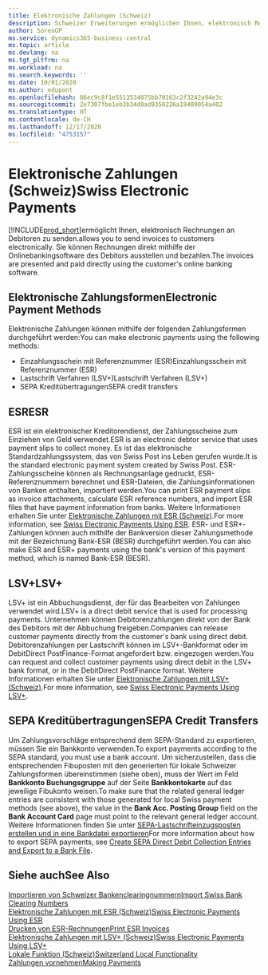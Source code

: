 ```yaml
---
title: Elektronische Zahlungen (Schweiz)
description: Schweizer Erweiterungen ermöglichen Ihnen, elektronisch Rechnungen an Debitoren zu senden. Sie können Rechnungen direkt mithilfe der Onlinebankingsoftware des Debitors ausstellen und bezahlen.
author: SorenGP
ms.service: dynamics365-business-central
ms.topic: article
ms.devlang: na
ms.tgt_pltfrm: na
ms.workload: na
ms.search.keywords: ''
ms.date: 10/01/2020
ms.author: edupont
ms.openlocfilehash: 86ec9c8f1e5513534075bb70163c2f3242a94e3c
ms.sourcegitcommit: 2e7307fbe1eb3b34d0ad9356226a19409054a402
ms.translationtype: HT
ms.contentlocale: de-CH
ms.lasthandoff: 12/17/2020
ms.locfileid: "4753157"
---
```

# <a name="swiss-electronic-payments"></a><span data-ttu-id="0a98b-104">Elektronische Zahlungen (Schweiz)</span><span class="sxs-lookup"><span data-stu-id="0a98b-104">Swiss Electronic Payments</span></span>
[!INCLUDE[prod_short](../../includes/prod_short.md)]<span data-ttu-id="0a98b-105">ermöglicht Ihnen, elektronisch Rechnungen an Debitoren zu senden.</span><span class="sxs-lookup"><span data-stu-id="0a98b-105">allows you to send invoices to customers electronically.</span></span> <span data-ttu-id="0a98b-106">Sie können Rechnungen direkt mithilfe der Onlinebankingsoftware des Debitors ausstellen und bezahlen.</span><span class="sxs-lookup"><span data-stu-id="0a98b-106">The invoices are presented and paid directly using the customer's online banking software.</span></span>  

## <a name="electronic-payment-methods"></a><span data-ttu-id="0a98b-107">Elektronische Zahlungsformen</span><span class="sxs-lookup"><span data-stu-id="0a98b-107">Electronic Payment Methods</span></span>  
<span data-ttu-id="0a98b-108">Elektronische Zahlungen können mithilfe der folgenden Zahlungsformen durchgeführt werden:</span><span class="sxs-lookup"><span data-stu-id="0a98b-108">You can make electronic payments using the following methods:</span></span>  

- <span data-ttu-id="0a98b-109">Einzahlungsschein mit Referenznummer (ESR)</span><span class="sxs-lookup"><span data-stu-id="0a98b-109">Einzahlungsschein mit Referenznummer (ESR)</span></span>  
- <span data-ttu-id="0a98b-110">Lastschrift Verfahren (LSV+)</span><span class="sxs-lookup"><span data-stu-id="0a98b-110">Lastschrift Verfahren (LSV+)</span></span>  
- <span data-ttu-id="0a98b-111">SEPA Kreditübertragungen</span><span class="sxs-lookup"><span data-stu-id="0a98b-111">SEPA credit transfers</span></span>  

## <a name="esr"></a><span data-ttu-id="0a98b-112">ESR</span><span class="sxs-lookup"><span data-stu-id="0a98b-112">ESR</span></span>  
<span data-ttu-id="0a98b-113">ESR ist ein elektronischer Kreditorendienst, der Zahlungsscheine zum Einziehen von Geld verwendet.</span><span class="sxs-lookup"><span data-stu-id="0a98b-113">ESR is an electronic debtor service that uses payment slips to collect money.</span></span> <span data-ttu-id="0a98b-114">Es ist das elektronische Standardzahlungssystem, das von Swiss Post ins Leben gerufen wurde.</span><span class="sxs-lookup"><span data-stu-id="0a98b-114">It is the standard electronic payment system created by Swiss Post.</span></span> <span data-ttu-id="0a98b-115">ESR-Zahlungsscheine können als Rechnungsanlage gedruckt, ESR-Referenznummern berechnet und ESR-Dateien, die Zahlungsinformationen von Banken enthalten, importiert werden.</span><span class="sxs-lookup"><span data-stu-id="0a98b-115">You can print ESR payment slips as invoice attachments, calculate ESR reference numbers, and import ESR files that have payment information from banks.</span></span> <span data-ttu-id="0a98b-116">Weitere Informationen erhalten Sie unter [Elektronische Zahlungen mit ESR (Schweiz)](how-to-print-esr-invoices.md).</span><span class="sxs-lookup"><span data-stu-id="0a98b-116">For more information, see [Swiss Electronic Payments Using ESR](how-to-print-esr-invoices.md).</span></span> <span data-ttu-id="0a98b-117">ESR- und ESR+-Zahlungen können auch mithilfe der Bankversion dieser Zahlungsmethode mit der Bezeichnung Bank-ESR (BESR) durchgeführt werden.</span><span class="sxs-lookup"><span data-stu-id="0a98b-117">You can also make ESR and ESR+ payments using the bank's version of this payment method, which is named Bank-ESR (BESR).</span></span>  

## <a name="lsv"></a><span data-ttu-id="0a98b-118">LSV+</span><span class="sxs-lookup"><span data-stu-id="0a98b-118">LSV+</span></span>  
<span data-ttu-id="0a98b-119">LSV+ ist ein Abbuchungsdienst, der für das Bearbeiten von Zahlungen verwendet wird.</span><span class="sxs-lookup"><span data-stu-id="0a98b-119">LSV+ is a direct debit service that is used for processing payments.</span></span> <span data-ttu-id="0a98b-120">Unternehmen können Debitorenzahlungen direkt von der Bank des Debitors mit der Abbuchung freigeben.</span><span class="sxs-lookup"><span data-stu-id="0a98b-120">Companies can release customer payments directly from the customer's bank using direct debit.</span></span> <span data-ttu-id="0a98b-121">Debitorenzahlungen per Lastschrift können im LSV+-Bankformat oder im DebitDirect PostFinance-Format angefordert bzw. eingezogen werden.</span><span class="sxs-lookup"><span data-stu-id="0a98b-121">You can request and collect customer payments using direct debit in the LSV+ bank format, or in the DebitDirect PostFinance format.</span></span> <span data-ttu-id="0a98b-122">Weitere Informationen erhalten Sie unter [Elektronische Zahlungen mit LSV+ (Schweiz)](swiss-electronic-payments-using-lsv-.md).</span><span class="sxs-lookup"><span data-stu-id="0a98b-122">For more information, see [Swiss Electronic Payments Using LSV+](swiss-electronic-payments-using-lsv-.md).</span></span>  

## <a name="sepa-credit-transfers"></a><span data-ttu-id="0a98b-123">SEPA Kreditübertragungen</span><span class="sxs-lookup"><span data-stu-id="0a98b-123">SEPA Credit Transfers</span></span>  
<span data-ttu-id="0a98b-124">Um Zahlungsvorschläge entsprechend dem SEPA-Standard zu exportieren, müssen Sie ein Bankkonto verwenden.</span><span class="sxs-lookup"><span data-stu-id="0a98b-124">To export payments according to the SEPA standard, you must use a bank account.</span></span> <span data-ttu-id="0a98b-125">Um sicherzustellen, dass die entsprechenden Fibuposten mit den generierten für lokale Schweizer Zahlungsformen übereinstimmen (siehe oben), muss der Wert im Feld **Bankkonto Buchungsgruppe** auf der Seite **Bankkontokarte** auf das jeweilige Fibukonto weisen.</span><span class="sxs-lookup"><span data-stu-id="0a98b-125">To make sure that the related general ledger entries are consistent with those generated for local Swiss payment methods (see above), the value in the **Bank Acc. Posting Group** field on the **Bank Account Card** page must point to the relevant general ledger account.</span></span> <span data-ttu-id="0a98b-126">Weitere Informationen finden Sie unter [SEPA-Lastschrifteinzugsposten erstellen und in eine Bankdatei exportieren](../../finance-collect-payments-with-sepa-direct-debit.md#creating-sepa-direct-debit-collection-entries-and-export-to-a-bank-file)</span><span class="sxs-lookup"><span data-stu-id="0a98b-126">For more information about how to export SEPA payments, see [Create SEPA Direct Debit Collection Entries and Export to a Bank File](../../finance-collect-payments-with-sepa-direct-debit.md#creating-sepa-direct-debit-collection-entries-and-export-to-a-bank-file).</span></span>  

## <a name="see-also"></a><span data-ttu-id="0a98b-127">Siehe auch</span><span class="sxs-lookup"><span data-stu-id="0a98b-127">See Also</span></span>  
 [<span data-ttu-id="0a98b-128">Importieren von Schweizer Bankenclearingnummern</span><span class="sxs-lookup"><span data-stu-id="0a98b-128">Import Swiss Bank Clearing Numbers</span></span>](how-to-import-swiss-bank-clearing-numbers.md)  
 [<span data-ttu-id="0a98b-129">Elektronische Zahlungen mit ESR (Schweiz)</span><span class="sxs-lookup"><span data-stu-id="0a98b-129">Swiss Electronic Payments Using ESR</span></span>](swiss-electronic-payments-using-esr.md)  
 [<span data-ttu-id="0a98b-130">Drucken von ESR-Rechnungen</span><span class="sxs-lookup"><span data-stu-id="0a98b-130">Print ESR Invoices</span></span>](how-to-print-esr-invoices.md)  
 [<span data-ttu-id="0a98b-131">Elektronische Zahlungen mit LSV+ (Schweiz)</span><span class="sxs-lookup"><span data-stu-id="0a98b-131">Swiss Electronic Payments Using LSV+</span></span>](swiss-electronic-payments-using-lsv-.md)  
 [<span data-ttu-id="0a98b-132">Lokale Funktion (Schweiz)</span><span class="sxs-lookup"><span data-stu-id="0a98b-132">Switzerland Local Functionality</span></span>](switzerland-local-functionality.md)  
 [<span data-ttu-id="0a98b-133">Zahlungen vornehmen</span><span class="sxs-lookup"><span data-stu-id="0a98b-133">Making Payments</span></span>](../../payables-make-payments.md)
